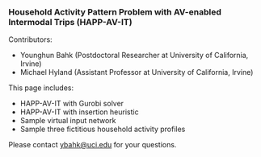 ### Household Activity Pattern Problem with AV-enabled Intermodal Trips (HAPP-AV-IT)

Contributors:
- Younghun Bahk (Postdoctoral Researcher at University of California, Irvine)
- Michael Hyland (Assistant Professor at University of California, Irvine)

This page includes:
- HAPP-AV-IT with Gurobi solver
- HAPP-AV-IT with insertion heuristic
- Sample virtual input network
- Sample three fictitious household activity profiles

Please contact ybahk@uci.edu for your questions.
